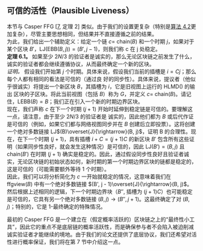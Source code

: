 ## 可信的活性（Plausible Liveness）

本节与 Casper FFG [[7](/README.md#7), 定理 2] 类似。由于我们的设置更复杂（特别是[算法 4.2](/Main-Protocol-Gasper.md#algorithm-4.2)更加复杂），尽管主要思想相同，但结果并不直接遵循之前的结果。  
为此，我们给出⼀个辅助定义：给定⼀个链 $c =$ chain($B$) 和⼀个时期 $j$，如果对于某个区块 $B'$，LJ(EBB$(B, j))= (B', j − 1)$，则我们称 c 在 j 处稳定。  
<span id="6.1" style="font-weight: bold">**定理 6.1。** </span>如果⾄少 $2N/3$ 的验证者是诚实的，那么⽆论区块链之前发⽣了什么，诚实的验证者都会继续遵循协议，从⽽最终确定⼀个新的区块。  
_证明。_ 假设我们开始第 $j$ 个时期。具体来说，假设我们当前的插槽是 $i = Cj$；那么每个⼈都有相同的看法是可信的（通过良
好的同步性）。具体来说，提议者（他似乎很诚实）将提出⼀个新区块 $B$，其插槽为 $i$，它是旧视图上运⾏的 HLMD() 的输出
区块的⼦区块。将此当前视图（包括 $B$）称为 $G$，并定义 $c =$ chain($B$)。请记住，LEBB$(B) = B$；我们正在引⼊⼀个新的时期边界区块。  
现在，我们声称 $c$ 在下⼀个时期 $(j + 1)$ 开始时延伸到稳定链是可信的。要理解这⼀点，请注意，由于⾄少 $2N/3$ 的验证者是
诚实的，因此他们都为 $B$ 或后代作证是可信的（例如，如果它们都与网络视图同步并在 $B$ 创建后立即投票）。这将创建⼀个绝对多数链接 LJ$(B)\overset{J}{\rightarrow}(B, j)$，证明 B 的合理性。现在，在下⼀个时期 $(j + 1)$，具有插槽 $i+C = (j + 1)C$ 的新区块 $B'$ 包含所有这些证明（如果同步性良好，就会发⽣这种情况）是可信的，因此 LJ$(B') = (B, j)$ 且 chain$(B')$ 在时期 $(j+1)$ 确实是稳定的。因此，通过假设同步性良好且验证者诚实，⽆论区块链的初始状态如何，新时期的第⼀个时期边界区块的链都是稳定的，这是可信的（可能需要额外等待 1 个时期）。  
因此，我们可以将分析简化为 $c$ ⼀开始就稳定的情况，这意味着我们在 ffgview$(B)$ 中有⼀个绝对多数链接 $(B', j - 1)\overset{J}{\rightarrow}(B, j)$。然后根据上述相同的逻辑，下⼀个时期边界块（$B''$, 插槽为 $(j + 1)C$）也可能稳定是可信的，它具有另⼀个绝对多数链接 $(B, j){\rightarrow}(B'', j+1)$。这最终确定了对 $(B, j)$；特别的，它是 1-最终确定的特殊情况。

最初的 Casper FFG 是⼀个建⽴在（假定概率活跃的）区块链之上的“最终性⼩⼯具”，因此它的重点不是底层链的概率活跃性，⽽是确保参与者不会陷⼊被迫削减诚实验证者才能继续的境地。由于我们的论⽂还提供了底层协议，我们还希望对活性进⾏概率保证，我们将在第 7 节中介绍这⼀点。
